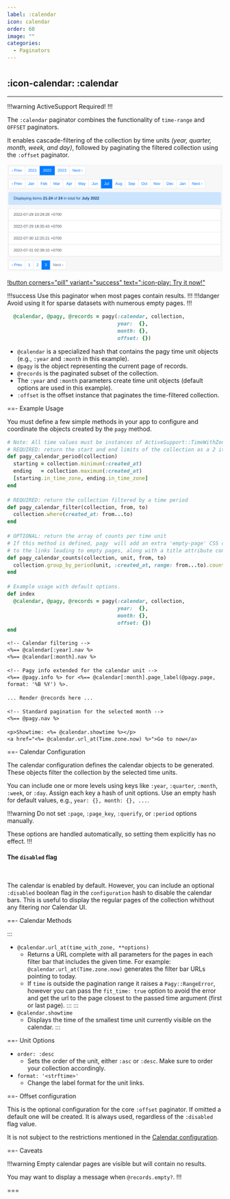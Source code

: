 ```yaml
---
label: :calendar
icon: calendar
order: 60
image: ""
categories:
  - Paginators
---
```


#

## :icon-calendar: :calendar

---

!!!warning ActiveSupport Required!
!!!

The `:calendar` paginator combines the functionality of `time-range` and `OFFSET` paginators.

It enables cascade-filtering of the collection by time units _(year, quarter, month, week, and day)_, followed by paginating the filtered collection using the `:offset` paginator.

![calendar_app](/assets/images/calendar-app.png)

[!button corners="pill" variant="success" text=":icon-play: Try it now!"](../../sandbox/playground#4-calendar-app)

!!!success Use this paginator when most pages contain results.
!!!
!!!danger Avoid using it for sparse datasets with numerous empty pages.
!!!

```ruby
  @calendar, @pagy, @records = pagy(:calendar, collection,
                                    year:  {},
                                    month: {},
                                    offset: {})
```

- `@calendar` is a specialized hash that contains the pagy time unit objects (e.g., `:year` and `:month` in this example).
- `@pagy` is the object representing the current page of records.
- `@records` is the paginated subset of the collection.
- The `:year` and `:month` parameters create time unit objects (default options are used in this example).
- `:offset` is the offset instance that paginates the time-filtered collection.

==- Example Usage

You must define a few simple methods in your app to configure and coordinate the objects created by the `pagy` method.

```ruby Controller
# Note: All time values must be instances of ActiveSupport::TimeWithZone.
# REQUIRED: return the start and end limits of the collection as a 2 items array
def pagy_calendar_period(collection)
  starting = collection.minimum(:created_at)
  ending   = collection.maximum(:created_at)
  [starting.in_time_zone, ending.in_time_zone]
end

# REQUIRED: return the collection filtered by a time period
def pagy_calendar_filter(collection, from, to)
  collection.where(created_at: from...to)
end

# OPTIONAL: return the array of counts per time unit
# If this method is defined, pagy  will add an extra 'empty-page' CSS class 
# to the links leading to empty pages, along with a title attribute containing information about each page link.
def pagy_calendar_counts(collection, unit, from, to)
  collection.group_by_period(unit, :created_at, range: from...to).count.values
end

# Example usage with default options.
def index
  @calendar, @pagy, @records = pagy(:calendar, collection,
                                    year:  {},
                                    month: {},
                                    offset: {})
end
```

```erb view (template)
<!-- Calendar filtering -->
<%== @calendar[:year].nav %>
<%== @calendar[:month].nav %>

<!-- Pagy info extended for the calendar unit -->
<%== @pagy.info %> for <%== @calendar[:month].page_label(@pagy.page, format: '%B %Y') %>.

... Render @records here ...

<!-- Standard pagination for the selected month -->
<%== @pagy.nav %>

<p>Showtime: <%= @calendar.showtime %></p>
<a href="<%= @calendar.url_at(Time.zone.now) %>">Go to now</a>
```

==- Calendar Configuration

The calendar configuration defines the calendar objects to be generated. These objects filter the collection by the selected time units.

You can include one or more levels using keys like `:year`, `:quarter`, `:month`, `:week`, or `:day`. Assign each key a hash of unit options. Use an empty hash for default values, e.g., `year: {}, month: {}, ...`.

!!!warning Do not set `:page`, `:page_key`, `:querify`, or `:period` options manually.

These options are handled automatically, so setting them explicitly has no effect.
!!!
 
#### The `disabled` flag

<br/>

The calendar is enabled by default. However, you can include an optional `:disabled` boolean flag in the `configuration` hash to disable the calendar bars. This is useful to display the regular pages of the collection whithout any fitering nor Calendar UI.

==- Calendar Methods

:::
- `@calendar.url_at(time_with_zone, **options)`
  - Returns a URL complete with all parameters for the pages in each filter bar that includes the given time. For example:
    `@calendar.url_at(Time.zone.now)` generates the filter bar URLs pointing to today.
  - If `time` is outside the pagination range it raises a `Pagy::RangeError`, however you can pass the
    `fit_time: true` option to avoid the error and get the url to the page closest to the passed time argument (first or last page).
:::
:::
- `@calendar.showtime`
  - Displays the time of the smallest time unit currently visible on the calendar.
:::

==- Unit Options

- `order: :desc`
  - Sets the order of the unit, either `:asc` or `:desc`. Make sure to order your collection accordingly.
- `format: '<strftime>'`
  - Change the label format for the unit links.

==- Offset configuration

This is the optional configuration for the core `:offset` paginator. If omitted a default one will be created. It is always used,
regardless of the `:disabled` flag value.

It is not subject to the restrictions mentioned in the [Calendar configuration](#calendar-configuration).

==- Caveats

!!!warning Empty calendar pages are visible but will contain no results.

You may want to display a message when `@records.empty?`.
!!!

===
